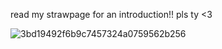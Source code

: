 read my strawpage for an introduction!! pls ty <3

![3bd19492f6b9c7457324a0759562b256](https://github.com/user-attachments/assets/19836ac9-f7d9-47b8-8925-b0471ec64b0e)

